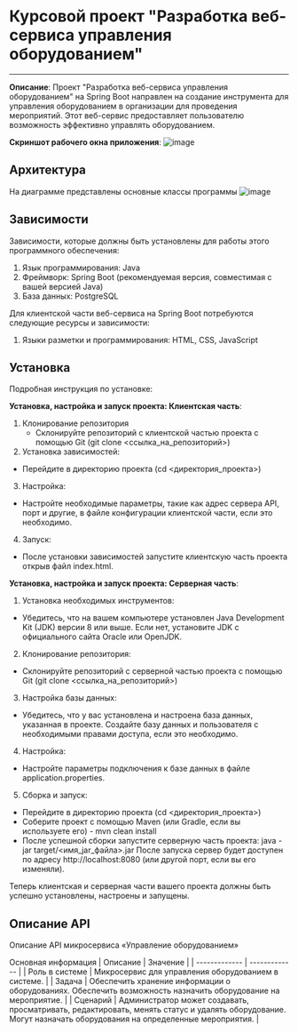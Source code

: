 # Курсовой проект "Разработка веб-сервиса управления оборудованием"
----------------
**Описание**:
Проект "Разработка веб-сервиса управления оборудованием" на Spring Boot направлен на создание инструмента для управления оборудованием в организации для проведения мероприятий. Этот веб-сервис предоставляет пользователю возможность эффективно управлять оборудованием.

**Скриншот рабочего окна приложения**:
![image](https://github.com/Gatnaron/ProgrammingTechnology-microService-Equipment/assets/104280338/994951ec-69bf-47c3-9271-c5c9f41674bd)

## Архитектура

На диаграмме представлены основные классы программы
![image](https://github.com/Gatnaron/ProgrammingTechnology-microService-Equipment/assets/104280338/241402ae-b103-447a-98bf-f78b11dc62c0)

## Зависимости

Зависимости, которые должны быть установлены для работы этого программного обеспечения:
1. Язык программирования: Java
2. Фреймворк: Spring Boot (рекомендуемая версия, совместимая с вашей версией Java)
3. База данных: PostgreSQL

Для клиентской части веб-сервиса на Spring Boot потребуются следующие ресурсы и зависимости:
1. Языки разметки и программирования:
HTML,
CSS,
JavaScript

## Установка

Подробная инструкция по установке:

**Установка, настройка и запуск проекта: Клиентская часть**:
1. Клонирование репозитория
   - Склонируйте репозиторий с клиентской частью проекта с помощью Git (git clone <ссылка_на_репозиторий>)
2. Установка зависимостей:
  - Перейдите в директорию проекта (cd <директория_проекта>)
3. Настройка:
  - Настройте необходимые параметры, такие как адрес сервера API, порт и другие, в файле конфигурации клиентской части, если это необходимо.
4. Запуск:
  - После установки зависимостей запустите клиентскую часть проекта открыв файл index.html.

**Установка, настройка и запуск проекта: Серверная часть**:
1. Установка необходимых инструментов:
  - Убедитесь, что на вашем компьютере установлен Java Development Kit (JDK) версии 8 или выше. Если нет, установите JDK с официального сайта Oracle или OpenJDK.
2. Клонирование репозитория:
  - Склонируйте репозиторий с серверной частью проекта с помощью Git (git clone <ссылка_на_репозиторий>)
3. Настройка базы данных:
  - Убедитесь, что у вас установлена и настроена база данных, указанная в проекте. Создайте базу данных и пользователя с необходимыми правами доступа, если это необходимо.
4. Настройка:
  - Настройте параметры подключения к базе данных в файле application.properties.
5. Сборка и запуск:
  - Перейдите в директорию проекта (cd <директория_проекта>)
  - Соберите проект с помощью Maven (или Gradle, если вы используете его) - mvn clean install
  - После успешной сборки запустите серверную часть проекта: java -jar target/<имя_jar_файла>.jar
После запуска сервер будет доступен по адресу http://localhost:8080 (или другой порт, если вы его изменяли).

Теперь клиентская и серверная части вашего проекта должны быть успешно установлены, настроены и запущены.

## Описание API

Описание API микросервиса «Управление оборудованием»

Основная информация 
|    Описание   |    Значение   |
| ------------- | ------------- |
| Роль в системе  | Микросервис для управления оборудованием в системе.  |
| Задача  | Обеспечить хранение информации о оборудованиях. Обеспечить возможность назначить оборудование на мероприятие. |
| Сценарий  | Администратор может создавать, просматривать, редактировать, менять статус и удалять оборудование. Могут назначать оборудования на определенные мероприятия. |

